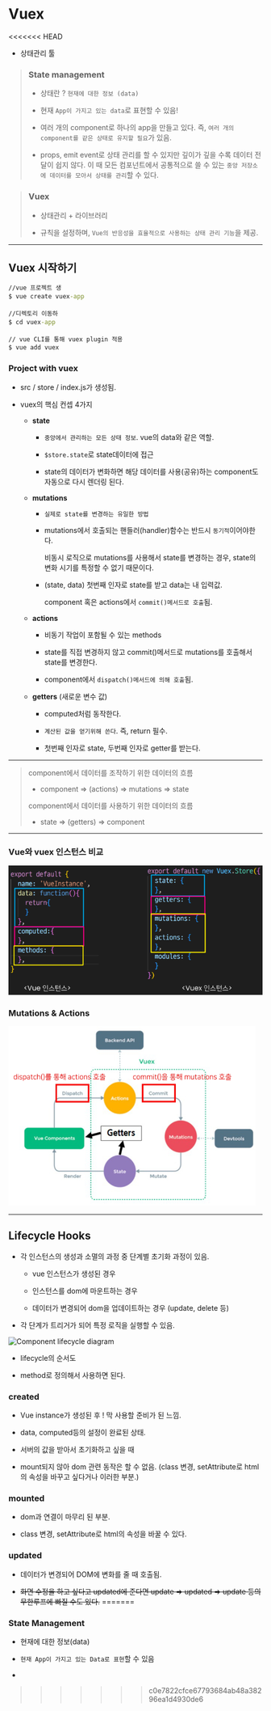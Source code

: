 # Vuex

<<<<<<< HEAD
- 상태관리 툴

> ### State management
> 
> - 상태란 ? `현재에 대한 정보 (data)`
> 
> - 현재 `App이 가지고 있는 data`로 표현할 수 있음!
> 
> - 여러 개의 component로 하나의 app을 만들고 있다. 즉, `여러 개의 component를 같은 상태로 유지할 필요`가 있음.
> 
> - props, emit event로 상태 관리를 할 수 있지만 깊이가 깊을 수록 데이터 전달이 쉽지 않다. 이 때 모든 컴포넌트에서 공통적으로 쓸 수 있는 `중앙 저장소에 데이터를 모아서 상태를 관리`할 수 있다.

> ### Vuex
> 
> - 상태관리 + 라이브러리
> 
> - 규칙을 설정하며, `Vue의 반응성을 효율적으로 사용하는 상태 관리 기능`을 제공.

****

## Vuex 시작하기

```cmd
//vue 프로젝트 생
$ vue create vuex-app

//디렉토리 이동하
$ cd vuex-app

// vue CLI를 통해 vuex plugin 적용
$ vue add vuex
```

### Project with vuex

- src / store / index.js가 생성됨.

- vuex의 핵심 컨셉 4가지
  
  - **state**
    
    - `중앙에서 관리하는 모든 상태 정보`. vue의 data와 같은 역할.
    
    - `$store.state`로 state데이터에 접근
    
    - state의 데이터가 변화하면 해당 데이터를 사용(공유)하는 component도 자동으로 다시 렌더링 된다.
  
  - **mutations**
    
    - `실제로 state를 변경하는 유일한 방법`
    
    - mutations에서 호출되는 핸들러(handler)함수는 반드시 `동기적`이어야한다.
      
      비동시 로직으로 mutations를 사용해서 state를 변경하는 경우, state의 변화 시기를 특정할 수 없기 때문이다.
    
    - (state, data) 첫번째 인자로 state를 받고 data는 내 입력값.
      
      component 혹은 actions에서 `commit()메서드로 호출`됨.
  
  - **actions**
    
    - 비동기 작업이 포함될 수 있는 methods
    
    - state를 직접 변경하지 않고 commit()메서드로 mutations를 호출해서 state를 변경한다.
    
    - component에서 `dispatch()메서드에 의해 호출`됨.
  
  - **getters** (새로운 변수 값)
    
    - computed처럼 동작한다.
    
    - `계산된 값을 얻기위해 쓴다`. 즉, return 필수.
    
    - 첫번째 인자로 state, 두번째 인자로 getter를 받는다.

****

> component에서 데이터를 조작하기 위한 데이터의 흐름
> 
> - component => (actions) => mutations => state
> 
> component에서 데이터를 사용하기 위한 데이터의 흐름
> 
> - state => (getters) => component

****

### Vue와 vuex 인스턴스 비교

![](vue%203.%20vuex_assets/2022-11-08-09-35-18-image.png)

### Mutations & Actions

![](vue%203.%20vuex_assets/2022-11-08-09-47-46-image.png)

****

## Lifecycle Hooks

- 각 인스턴스의 생성과 소멸의 과정 중 단계별 초기화 과정이 있음.
  
  - vue 인스턴스가 생성된 경우
  
  - 인스턴스를 dom에 마운트하는 경우
  
  - 데이터가 변경되어 dom을 업데이트하는 경우 (update, delete 등)

- 각 단계가 트리거가 되어 특정 로직을 실행할 수 있음.

![Component lifecycle diagram](https://vuejs.org/assets/lifecycle.16e4c08e.png)

- lifecycle의 순서도

- method로 정의해서 사용하면 된다.

### created

- Vue instance가 생성된 후 ! 막 사용할 준비가 된 느낌.

- data, computed등의 설정이 완료된 상태.

- 서버의 값을 받아서 초기화하고 싶을 때

- mount되지 않아 dom 관련 동작은 할 수 없음. (class 변경, setAttribute로 html의 속성을 바꾸고 싶다거나 이러한 부분.)

### mounted

- dom과 연결이 마무리 된 부분.

- class 변경, setAttribute로 html의 속성을 바꿀 수 있다.

### updated

- 데이터가 변경되어 DOM에 변화를 줄 때 호출됨.

- ~~화면 수정을 하고 싶다고 updated에 준다면 update => updated => update 등의 무한루프에 빠질 수도 있다.~~
=======
### State Management

- 현재에 대한 정보(data)

- `현재 App이 가지고 있는 Data로 표현`할 수 있음

-  
>>>>>>> c0e7822cfce67793684ab48a38296ea1d4930de6
